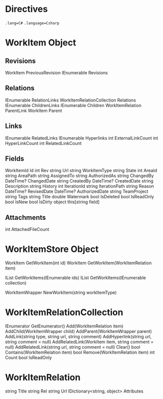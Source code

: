 # Directives

`.lang=C#`
`.language=Csharp`



# WorkItem Object

## Revisions
WorkItem PreviousRevision
IEnumerable<WorkItem> Revisions

## Relations
IEnumerable<WorkItemRelation> RelationLinks
WorkItemRelationCollection Relations
IEnumerable<WorkItemRelation> ChildrenLinks
IEnumerable<WorkItem> Children
WorkItemRelation ParentLink
WorkItem Parent

## Links
IEnumerable<WorkItemRelation> RelatedLinks
IEnumerable<WorkItemRelation> Hyperlinks
int ExternalLinkCount
int HyperLinkCount
int RelatedLinkCount

## Fields
WorkItemId<int> Id
int Rev
string Url
string WorkItemType
string State
int AreaId
string AreaPath
string AssignedTo
string AuthorizedAs
string ChangedBy
DateTime? ChangedDate
string CreatedBy
DateTime? CreatedDate
string Description
string History
int IterationId
string IterationPath
string Reason
DateTime? RevisedDate
DateTime? AuthorizedDate
string TeamProject
string Tags
string Title
double Watermark
bool IsDeleted
bool IsReadOnly
bool IsNew
bool IsDirty
object this[string field]

## Attachments
int AttachedFileCount



# WorkItemStore Object

WorkItem GetWorkItem(int id)
WorkItem GetWorkItem(WorkItemRelation item)

IList<WorkItem> GetWorkItems(IEnumerable<int> ids)
IList<WorkItem> GetWorkItems(IEnumerable<WorkItemRelation> collection)

WorkItemWrapper NewWorkItem(string workItemType)



# WorkItemRelationCollection

IEnumerator<WorkItemRelation> GetEnumerator()
Add(WorkItemRelation item)
AddChild(WorkItemWrapper child)
AddParent(WorkItemWrapper parent)
AddLink(string type, string url, string comment)
AddHyperlink(string url, string comment = null)
AddRelatedLink(WorkItem item, string comment = null)
AddRelatedLink(string url, string comment = null)
Clear()
bool Contains(WorkItemRelation item)
bool Remove(WorkItemRelation item)
int Count
bool IsReadOnly



# WorkItemRelation

string Title
string Rel
string Url
IDictionary<string, object> Attributes